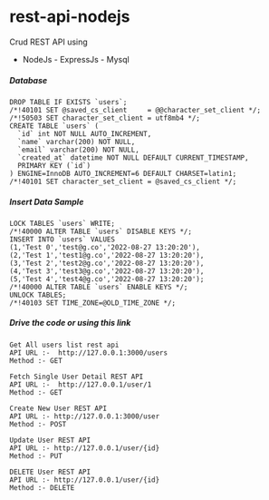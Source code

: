 # rest-api-nodejs
Crud REST API using 
  - NodeJs - ExpressJs - Mysql
  
##### Database
``````````````````````````````````
DROP TABLE IF EXISTS `users`;
/*!40101 SET @saved_cs_client     = @@character_set_client */;
/*!50503 SET character_set_client = utf8mb4 */;
CREATE TABLE `users` (
  `id` int NOT NULL AUTO_INCREMENT,
  `name` varchar(200) NOT NULL,
  `email` varchar(200) NOT NULL,
  `created_at` datetime NOT NULL DEFAULT CURRENT_TIMESTAMP,
  PRIMARY KEY (`id`)
) ENGINE=InnoDB AUTO_INCREMENT=6 DEFAULT CHARSET=latin1;
/*!40101 SET character_set_client = @saved_cs_client */;
``````````````````````````````````

##### Insert Data Sample
``````````````````````````````````
LOCK TABLES `users` WRITE;
/*!40000 ALTER TABLE `users` DISABLE KEYS */;
INSERT INTO `users` VALUES 
(1,'Test 0','test@g.co','2022-08-27 13:20:20'),
(2,'Test 1','test1@g.co','2022-08-27 13:20:20'),
(3,'Test 2','test2@g.co','2022-08-27 13:20:20'),
(4,'Test 3','test3@g.co','2022-08-27 13:20:20'),
(5,'Test 4','test4@g.co','2022-08-27 13:20:20');
/*!40000 ALTER TABLE `users` ENABLE KEYS */;
UNLOCK TABLES;
/*!40103 SET TIME_ZONE=@OLD_TIME_ZONE */;

``````````````````````````````````


##### Drive the code or using this link
``````````````````````````````````
Get All users list rest api
API URL :-  http://127.0.0.1:3000/users
Method :- GET

Fetch Single User Detail REST API
API URL :-  http://127.0.0.1/user/1
Method :- GET

Create New User REST API
API URL :- http://127.0.0.1:3000/user
Method :- POST

Update User REST API
API URL :- http://127.0.0.1/user/{id}
Method :- PUT

DELETE User REST API
API URL :- http://127.0.0.1/user/{id}
Method :- DELETE
``````````````````````````````````

